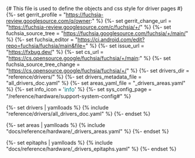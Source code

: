 {# This file is used to define the objects and css style for driver pages #}
{%- set gerrit_profile = "https://fuchsia-review.googlesource.com/q/owner:" %}
{%- set gerrit_change_url = "https://fuchsia-review.googlesource.com/c/fuchsia/+/" %}
{%- set fuchsia_source_tree = "https://fuchsia.googlesource.com/fuchsia/+/main/" %}
{%- set fuchsia_editor = "https://ci.android.com/edit?repo=fuchsia/fuchsia/main&file=" %}
{%- set issue_url = "https://fxbug.dev/" %}
{%- set cs_url = "https://cs.opensource.google/fuchsia/fuchsia/+/main:" %}
{%- set fuchsia_source_tree_change = "https://cs.opensource.google/fuchsia/fuchsia/+/" %}
{%- set drivers_dir = "reference/drivers/" %}
{%- set drivers_metadata_file = "all_drivers_doc.yaml" %}
{%- set areas_yaml_file = "_drivers_areas.yaml" %}
{%- set info_icon = '<span class="material-icons" style="font-size: 1.1em;color:#007b83;vertical-align: top;">info</span>' %}
{%- set sys_config_page = "/reference/hardware/support-system-config#" %}

{%- set drivers | yamlloads %}
{% include "reference/drivers/all_drivers_doc.yaml" %}
{%- endset %}

{%- set areas | yamlloads %}
{% include "docs/reference/hardware/_drivers_areas.yaml" %}
{%- endset %}

{%- set epitaphs | yamlloads %}
{% include "docs/reference/hardware/_drivers_epitaphs.yaml" %}
{%- endset %}

<style>
.comma-list {
  display: inline;
  list-style: none;
  padding: 0px;
}

.comma-list li {
  display: inline;
}

.comma-list li::after {
  content: ", ";
}

.comma-list li:last-child::after {
    content: "";
}

table {
  text-overflow: ellipsis;
}


.checkbox-div {
  display:inline-block;
  padding-top: 3px;
  padding-right: 2px;
  padding-bottom: 3px;
  padding-left: 2px;
}

.checkbox-div input {
  margin-right: 1px;
  margin-left: 5px;
}

.checkbox-div input+label {
  font-size: 90%;
}

.form-checkbox button {
  font-size: 80%;
}

.col-key {
  width:1px;white-space:nowrap;
}

.note {

}
.edit-buttons {
  display:inline-block;
  width:100%;
}

.edit-buttons-left {
  float: left;
  margin-left: 20%;
}

.edit-buttons-right {
  float: right;
  margin-right: 20%;
}

.see-rfcs {
  display:inline-block;
  width:100%;
}

</style>